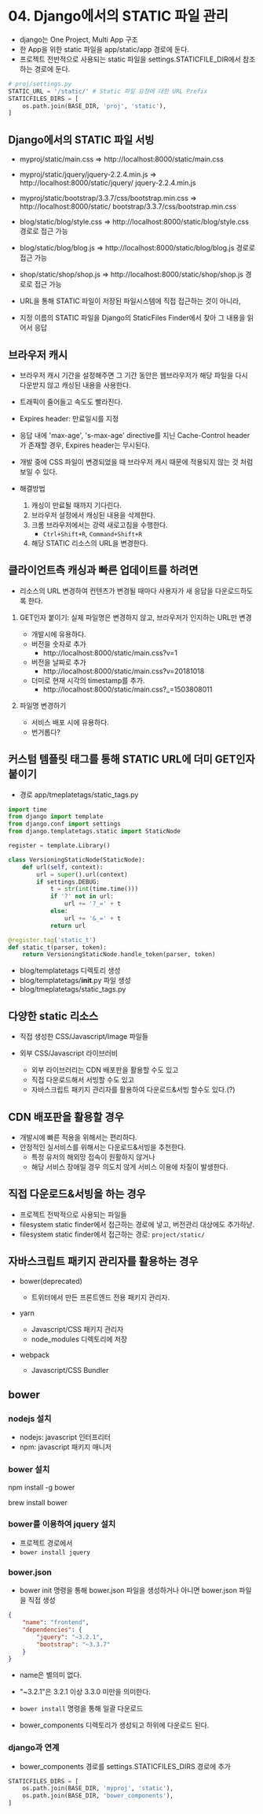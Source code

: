 # 04. Django에서의 STATIC 파일 관리

* django는 One Project, Multi App 구조
* 한 App을 위한 static 파일을 app/static/app 경로에 둔다.
* 프로젝트 전반적으로 사용되는 static 파일을 settings.STATICFILE_DIR에서 참조하는 경로에 둔다.
```py
# proj/settings.py
STATIC_URL = '/static/' # Static 파일 요청에 대한 URL Prefix
STATICFILES_DIRS = [
    os.path.join(BASE_DIR, 'proj', 'static'),
]
```

## Django에서의 STATIC 파일 서빙

* myproj/static/main.css => http://localhost:8000/static/main.css 
* myproj/static/jquery/jquery-2.2.4.min.js => http://localhost:8000/static/jquery/
jquery-2.2.4.min.js
* myproj/static/bootstrap/3.3.7/css/bootstrap.min.css => http://localhost:8000/static/
bootstrap/3.3.7/css/bootstrap.min.css
* blog/static/blog/style.css => http://localhost:8000/static/blog/style.css 경로로 접근 가능
* blog/static/blog/blog.js => http://localhost:8000/static/blog/blog.js 경로로 접근 가능
* shop/static/shop/shop.js => http://localhost:8000/static/shop/shop.js 경로로 접근 가능

* URL을 통해 STATIC 파일이 저장된 파일시스템에 직접 접근하는 것이 아니라,
* 지정 이름의 STATIC 파일을 Django의 StaticFiles Finder에서 찾아 그 내용을 읽어서 응답

## 브라우저 캐시
* 브라우저 캐시 기간을 설정해주면 그 기간 동안은 웹브라우저가 해당 파일을 다시 다운받지 않고 캐싱된 내용을 사용한다.
* 트래픽이 줄어들고 속도도 빨라진다.

* Expires header: 만료일시를 지정
* 응답 내에 'max-age', 's-max-age' directive를 지닌 Cache-Control header가 존재할 경우, Expires header는 무시된다.

* 개발 중에 CSS 파일이 변경되었을 때 브라우저 캐시 때문에 적용되지 않는 것 처럼 보일 수 있다.
* 해결방법
    1. 캐싱이 만료될 때까지 기다린다.
    2. 브라우저 설정에서 캐싱된 내용을 삭제한다.
    3. 크롬 브라우저에서는 강력 새로고침을 수행한다.
        * `Ctrl+Shift+R`, `Command+Shift+R`
    4. 해당 STATIC 리소스의 URL을 변경한다.

## 클라이언트측 캐싱과 빠른 업데이트를 하려면
* 리소스의 URL 변경하여 컨텐츠가 변경될 때마다 사용자가 새 응답을 다운로드하도록 한다.

1. GET인자 붙이기: 실제 파일명은 변경하지 않고, 브라우저가 인지하는 URL만 변경
    * 개발시에 유용하다.
    * 버전을 숫자로 추가
        * http://localhost:8000/static/main.css?v=1
    * 버전을 날짜로 추가
        * http://localhost:8000/static/main.css?v=20181018
    * 더미로 현재 시각의 timestamp를 추가.
        * http://localhost:8000/static/main.css?_=1503808011

2. 파일명 변경하기
    * 서비스 배포 시에 유용하다.
    * 번거롭다?

## 커스텀 템플릿 태그를 통해 STATIC URL에 더미 GET인자 붙이기
* 경로 app/tmeplatetags/static_tags.py

```py
import time
from django import template
from django.conf import settings
from django.templatetags.static import StaticNode

register = template.Library()

class VersioningStaticNode(StaticNode):
    def url(self, context):
        url = super().url(context)
        if settings.DEBUG:
            t = str(int(time.time()))
            if '?' not in url:
                url += '?_=' + t
            else:
                url += '&_=' + t
            return url

@register.tag('static_t')
def static_t(parser, token):
    return VersioningStaticNode.handle_token(parser, token)
```

* blog/templatetags 디렉토리 생성
* blog/templatetags/__init__.py 파일 생성
* blog/tmeplatetags/static_tags.py

## 다양한 static 리소스

* 직접 생성한 CSS/Javascript/Image 파일들

* 외부 CSS/Javascript 라이브러비
    * 외부 라이브러리는 CDN 배포판을 활용할 수도 있고
    * 직접 다운로드해서 서빙할 수도 있고
    * 자바스크립트 패키지 관리자를 활용하여 다운로드&서빙 할수도 있다.(?)

## CDN 배포판을 활용할 경우
* 개발시에 빠른 적용을 위해서는 편리하다.
* 안정적인 실서비스를 위해서는 다운로드&서빙을 추천한다.
    * 특정 유저의 해외망 접속이 원활하지 않거나
    * 해당 서비스 장애일 경우 의도치 않게 서비스 이용에 차질이 발생한다.

## 직접 다운로드&서빙을 하는 경우
* 프로젝트 전박적으로 사용되는 파일들
* filesystem static finder에서 접근하는 경로에 넣고, 버전관리 대상에도 추가하낟.
* filesystem static finder에서 접근하는 경로: `project/static/`

## 자바스크립트 패키지 관리자를 활용하는 경우
* bower(deprecated)
    * 트위터에서 만든 프론트엔드 전용 패키지 관리자.

* yarn
    * Javascript/CSS 패키지 관리자
    * node_modules 디렉토리에 저장

* webpack
    * Javascript/CSS Bundler

## bower

### nodejs 설치
* nodejs: javascript 인터프리터
* npm: javascript 패키지 매니저

### bower 설치
npm install -g  bower

brew install bower

### bower를 이용하여 jquery 설치
* 프로젝트 경로에서 
* `bower install jquery`

### bower.json
* bower init 명령을 통해 bower.json 파일을 생성하거나 아니면 bower.json 파일을 직접 생성

```json
{
    "name": "frontend",
    "dependencies": {
        "jquery": "~3.2.1",
        "bootstrap": "~3.3.7"
    }
}
```

* name은 별의미 없다.
* "~3.2.1"은 3.2.1 이상 3.3.0 미만을 의미한다.

* `bower install` 명령을 통해 일괄 다운로드
* bower_components 디렉토리가 생성되고 하위에 다운로드 된다.

### django과 연계
* bower_components 경로를 settings.STATICFILES_DIRS 경로에 추가

```py
STATICFILES_DIRS = [
    os.path.join(BASE_DIR, 'myproj', 'static'),
    os.path.join(BASE_DIR, 'bower_components'),
]
```